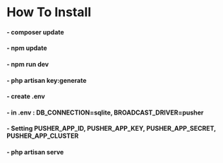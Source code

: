 # How To Install

#### - composer update

#### - npm update

#### - npm run dev

#### - php artisan key:generate

#### - create .env

#### - in .env : DB_CONNECTION=sqlite, BROADCAST_DRIVER=pusher

#### - Setting PUSHER_APP_ID, PUSHER_APP_KEY, PUSHER_APP_SECRET, PUSHER_APP_CLUSTER

#### - php artisan serve
